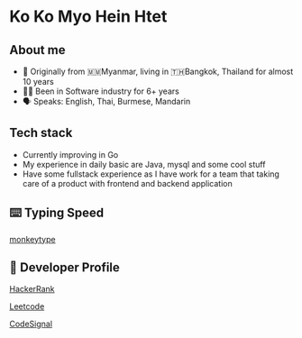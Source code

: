 # Ko Ko Myo Hein Htet
## About me
- 📍 Originally from 🇲🇲Myanmar, living in 🇹🇭Bangkok, Thailand for almost 10 years
- 👨‍💻 Been in Software industry for 6+ years
- 🗣 Speaks: English, Thai, Burmese, Mandarin

## Tech stack
- Currently improving in Go
- My experience in daily basic are Java, mysql and some cool stuff
- Have some fullstack experience as I have work for a team that taking care of a product with frontend and backend application

## ⌨️ Typing Speed
[monkeytype](https://monkeytype.com/profile/kokomyoheinhtet)

## 👾 Developer Profile
[HackerRank](https://www.hackerrank.com/profile/kokomyohein2)

[Leetcode](https://leetcode.com/kokomyoheinhtet/)

[CodeSignal](https://app.codesignal.com/profile/ko_ko_myo__h)
